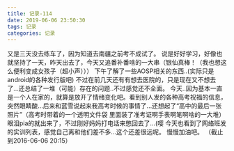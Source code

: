 ```yaml
---
title: 记录-114
date: 2019-06-06 23:50:30
tags: 记录
categories: 记录
---
```

又是三天没去练车了，因为知道去南疆之前考不成试了。
说是好好学习，好像也就坚持了一天，昨天出去了，今天又追番补番啥的一大串（银仙真棒！（我也想这么便利变成女孩子（超小声）））
下午了解了一些AOSP相关的东西..(实际只是android的各种发行版吧)
不过在前几天还有有想去医院的，只是现在又不想去了...还总结了一堆（可能）存在的问题..不过感觉还不全面。
今天..因为基本一直是一个人在家的，就算是放开了情绪变化吧。看到别人发的各种高考祝福的信息，突然眼睛酸...后来和蓝雪说起来我高考时候的事情了...还想起了“高中的最后一张照片”（高考时带着的一个透明文件袋 里面装了准考证啊手表啊笔啊啥的一大堆）眼泪pia的就出来了，不过刚好妈妈打电话来憋回去了...(嘤
今天也看到了网络班发的实训列表，感觉自己离和他们差不多...这个还差很远呢。
慢慢加油吧。
（截止到2016-06-06 20:15）